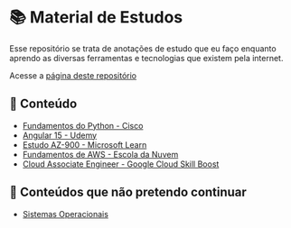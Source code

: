 # 📚 Material de Estudos

Esse repositório se trata de anotações de estudo que eu faço enquanto aprendo as diversas ferramentas e tecnologias que existem pela internet.

Acesse a [página deste repositório](https://brendon3578.github.io/material-de-estudos/)

## 🔮 Conteúdo

- [Fundamentos do Python - Cisco](./cisco/python-fundamentals/README.md)
- [Angular 15 - Udemy](./udemy/angular15/README.md)
- [Estudo AZ-900 - Microsoft Learn](./azure/az-900/README.md)
- [Fundamentos de AWS - Escola da Nuvem](./escola-da-nuvem/aws-fundamentals/README.md)
- [Cloud Associate Engineer - Google Cloud Skill Boost](./google_cloud/associate_cloud_engineer/README.md)

## 🧱 Conteúdos que não pretendo continuar

- [Sistemas Operacionais](./fatec/sistema-operacional/README.md)
